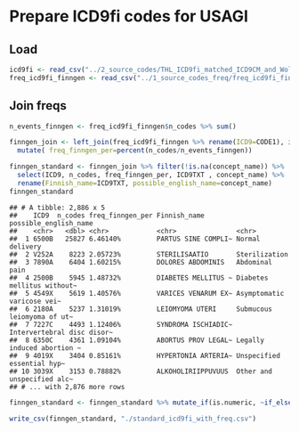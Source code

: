 Prepare ICD9fi codes for USAGI
================

## Load

``` r
icd9fi <- read_csv("../2_source_codes/THL_ICD9fi_matched_ICD9CM_and_Wolfbane_ICD9.csv") 
freq_icd9fi_finngen <- read_csv("../1_source_codes_freq/freq_icd9fi_finngen.csv") %>% select(-X1)
```

## Join freqs

``` r
n_events_finngen <- freq_icd9fi_finngen$n_codes %>% sum()

finngen_join <- left_join(freq_icd9fi_finngen %>% rename(ICD9=CODE1), icd9fi, by = "ICD9") %>%
  mutate( freq_finngen_per=percent(n_codes/n_events_finngen))

finngen_standard <- finngen_join %>% filter(!is.na(concept_name)) %>% 
  select(ICD9, n_codes, freq_finngen_per, ICD9TXT , concept_name) %>% 
  rename(Finnish_name=ICD9TXT, possible_english_name=concept_name)
finngen_standard
```

    ## # A tibble: 2,886 x 5
    ##    ICD9  n_codes freq_finngen_per Finnish_name        possible_english_name     
    ##    <chr>   <dbl> <chr>            <chr>               <chr>                     
    ##  1 6500B   25827 6.46140%         PARTUS SINE COMPLI~ Normal delivery           
    ##  2 V252A    8223 2.05723%         STERILISAATIO       Sterilization             
    ##  3 7890A    6404 1.60215%         DOLORES ABDOMINIS   Abdominal pain            
    ##  4 2500B    5945 1.48732%         DIABETES MELLITUS ~ Diabetes mellitus without~
    ##  5 4549X    5619 1.40576%         VARICES VENARUM EX~ Asymptomatic varicose vei~
    ##  6 2180A    5237 1.31019%         LEIOMYOMA UTERI     Submucous leiomyoma of ut~
    ##  7 7227C    4493 1.12406%         SYNDROMA ISCHIADIC~ Intervertebral disc disor~
    ##  8 6350C    4361 1.09104%         ABORTUS PROV LEGAL~ Legally induced abortion ~
    ##  9 4019X    3404 0.85161%         HYPERTONIA ARTERIA~ Unspecified essential hyp~
    ## 10 3039X    3153 0.78882%         ALKOHOLIRIIPPUVUUS  Other and unspecified alc~
    ## # ... with 2,876 more rows

``` r
finngen_standard <- finngen_standard %>% mutate_if(is.numeric, ~if_else(is.na(.), rep(0, length(.)), .)) 

write_csv(finngen_standard, "./standard_icd9fi_with_freq.csv")
```
